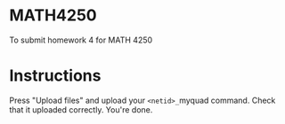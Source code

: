 # MATH4250
To submit homework 4 for MATH 4250


# Instructions 
Press "Upload files" and upload your `<netid>_`myquad command. Check that it uploaded correctly. You're done.  
